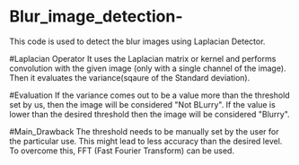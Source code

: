 # Blur_image_detection-
This code is used to detect the blur images using Laplacian Detector. 

#Laplacian Operator
It uses the Laplacian matrix or kernel and performs convolution with the given image (only with a single channel of the image). Then it 
evaluates the variance(sqaure of the Standard deviation).

#Evaluation
If the variance comes out to be a value more than the threshold set by us, then the image will be considered "Not BLurry". If the value 
is lower than the desired threshold then the image will be considered "Blurry".

#Main_Drawback
The threshold needs to be manually set by the user for the particular use. This might lead to less accuracy than the desired level. To
overcome this, FFT (Fast Fourier Transform) can be used. 
